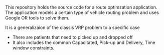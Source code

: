 This repository holds the source code for a route optimzation application. 
The application models a certain type of vehicle routing problem and uses Google OR tools to solve them.

It is a generalizaion of the classis VRP problem to a specific case
- There are patients that need to picked up and dropped off
- It also includes the common Capacitated, Pick-up and Delivery, Time window constraints.
